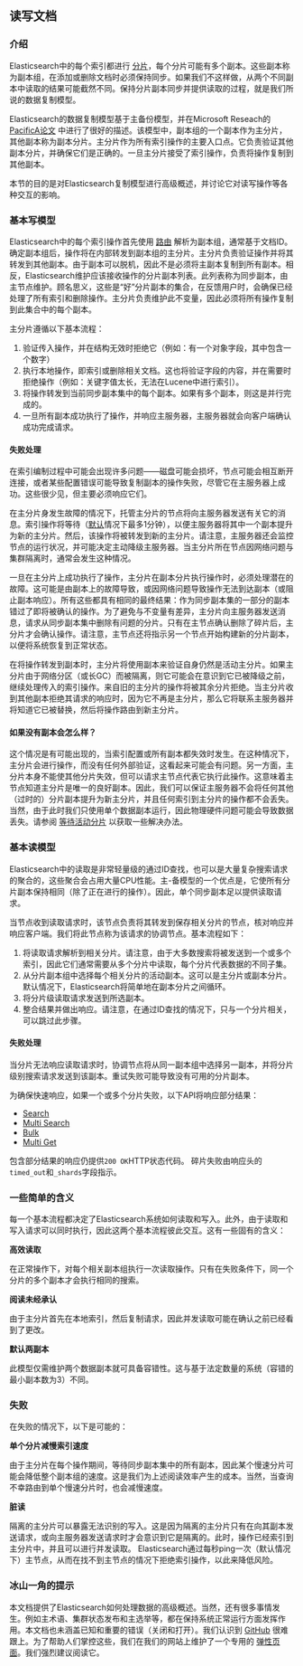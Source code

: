 ## 读写文档

### 介绍

Elasticsearch中的每个索引都进行 [分片](../01-Getting-Started/Basic-Concepts.md#分片和副本)，每个分片可能有多个副本。这些副本称为副本组，在添加或删除文档时必须保持同步。如果我们不这样做，从两个不同副本中读取的结果可能截然不同。保持分片副本同步并提供读取的过程，就是我们所说的数据复制模型。

Elasticsearch的数据复制模型基于主备份模型，并在Microsoft Reseach的 [PacificA论文](https://www.microsoft.com/en-us/research/publication/pacifica-replication-in-log-based-distributed-storage-systems/) 中进行了很好的描述。该模型中，副本组的一个副本作为主分片，其他副本称为副本分片。主分片作为所有索引操作的主要入口点。它负责验证其他副本分片，并确保它们是正确的。一旦主分片接受了索引操作，负责将操作复制到其他副本。

本节的目的是对Elasticsearch复制模型进行高级概述，并讨论它对读写操作等各种交互的影响。

### 基本写模型

Elasticsearch中的每个索引操作首先使用 [路由](../05-Document-APIs/Index-API.md#路由) 解析为副本组，通常基于文档ID。确定副本组后，操作将在内部转发到副本组的主分片。主分片负责验证操作并将其转发到其他副本。由于副本可以脱机，因此不是必须将主副本复制到所有副本。相反，Elasticsearch维护应该接收操作的分片副本列表。此列表称为同步副本，由主节点维护。顾名思义，这些是“好”分片副本的集合，在反馈用户时，会确保已经处理了所有索引和删除操作。主分片负责维护此不变量，因此必须将所有操作复制到此集合中的每个副本。

主分片遵循以下基本流程：

1. 验证传入操作，并在结构无效时拒绝它（例如：有一个对象字段，其中包含一个数字）
2. 执行本地操作，即索引或删除相关文档。这也将验证字段的内容，并在需要时拒绝操作（例如：关键字值太长，无法在Lucene中进行索引）。
3. 将操作转发到当前同步副本集中的每个副本。如果有多个副本，则这是并行完成的。
4. 一旦所有副本成功执行了操作，并响应主服务器，主服务器就会向客户端确认成功完成请求。

#### 失败处理

在索引编制过程中可能会出现许多问题——磁盘可能会损坏，节点可能会相互断开连接，或者某些配置错误可能导致复制副本的操作失败，尽管它在主服务器上成功。这些很少见，但主要必须响应它们。

在主分片身发生故障的情况下，托管主分片的节点将向主服务器发送有关它的消息。索引操作将等待（[默认](../15-Index-Modules/README.md#动态索引设置)情况下最多1分钟），以便主服务器将其中一个副本提升为新的主分片。然后，该操作将被转发到新的主分片。请注意，主服务器还会监控节点的运行状况，并可能决定主动降级主服务器。当主分片所在节点因网络问题与集群隔离时，通常会发生这种情况。

一旦在主分片上成功执行了操作，主分片在副本分片执行操作时，必须处理潜在的故障。这可能是由副本上的故障导致，或因网络问题导致操作无法到达副本（或阻止副本响应）。所有这些都具有相同的最终结果：作为同步副本集的一部分的副本错过了即将被确认的操作。为了避免与不变量有差异，主分片向主服务器发送消息，请求从同步副本集中删除有问题的分片。只有在主节点确认删除了碎片后，主分片才会确认操作。请注意，主节点还将指示另一个节点开始构建新的分片副本，以便将系统恢复到正常状态。

在将操作转发到副本时，主分片将使用副本来验证自身仍然是活动主分片。如果主分片由于网络分区（或长GC）而被隔离，则它可能会在意识到它已被降级之前，继续处理传入的索引操作。来自旧的主分片的操作将被其余分片拒绝。当主分片收到其他副本拒绝其请求的响应时，因为它不再是主分片，那么它将联系主服务器并将知道它已被替换，然后将操作路由到新主分片。

#### 如果没有副本会怎么样？

这个情况是有可能出现的，当索引配置或所有副本都失效时发生。在这种情况下，主分片会进行操作，而没有任何外部验证，这看起来可能会有问题。另一方面，主分片本身不能使其他分片失效，但可以请求主节点代表它执行此操作。这意味着主节点知道主分片是唯一的良好副本。因此，我们可以保证主服务器不会将任何其他（过时的）分片副本提升为新主分片，并且任何索引到主分片的操作都不会丢失。当然，由于此时我们只使用单个数据副本运行，因此物理硬件问题可能会导致数据丢失。请参阅 [等待活动分片](../05-Document-APIs/Index-API.md#等待活跃分片) 以获取一些解决办法。

### 基本读模型

Elasticsearch中的读取是非常轻量级的通过ID查找，也可以是大量复杂搜索请求的聚合的，这些聚合会占用大量CPU性能。主-备模型的一个优点是，它使所有分片副本保持相同（除了正在进行的操作）。因此，单个同步副本足以提供读取请求。

当节点收到读取请求时，该节点负责将其转发到保存相关分片的节点，核对响应并响应客户端。我们将此节点称为该请求的协调节点。基本流程如下：

1. 将读取请求解析到相关分片。请注意，由于大多数搜索将被发送到一个或多个索引，因此它们通常需要从多个分片中读取，每个分片代表数据的不同子集。
2. 从分片副本组中选择每个相关分片的活动副本。这可以是主分片或副本分片。默认情况下，Elasticsearch将简单地在副本分片之间循环。
3. 将分片级读取请求发送到所选副本。
4. 整合结果并做出响应。请注意，在通过ID查找的情况下，只与一个分片相关，可以跳过此步骤。

#### 失败处理

当分片无法响应读取请求时，协调节点将从同一副本组中选择另一副本，并将分片级别搜索请求发送到该副本。重试失败可能导致没有可用的分片副本。

为确保快速响应，如果一个或多个分片失败，以下API将响应部分结果：

- [Search](../06-Search-APIs/Search.md)
- [Multi Search](../06-Search-APIs/Multi-Search-API.md)
- [Bulk](../05-Document-APIs/Bulk-API.md)
- [Multi Get](../05-Document-APIs/Multi-Get-API.md)

包含部分结果的响应仍提供`200 OK`HTTP状态代码。 碎片失败由响应头的`timed_out`和`_shards`字段指示。

### 一些简单的含义

每一个基本流程都决定了Elasticsearch系统如何读取和写入。此外，由于读取和写入请求可以同时执行，因此这两个基本流程彼此交互。这有一些固有的含义：

**高效读取**

​	在正常操作下，对每个相关副本组执行一次读取操作。只有在失败条件下，同一个分片的多个副本才会执行相同的搜索。

**阅读未经承认**

​	由于主分片首先在本地索引，然后复制请求，因此并发读取可能在确认之前已经看到了更改。

**默认两副本**

​	此模型仅需维护两个数据副本就可具备容错性。这与基于法定数量的系统（容错的最小副本数为3）不同。

### 失败

在失败的情况下，以下是可能的：

**单个分片减慢索引速度**

​	由于主分片在每个操作期间，等待同步副本集中的所有副本，因此某个慢速分片可能会降低整个副本组的速度。这是我们为上述阅读效率产生的成本。当然，当查询不幸路由到单个慢速分片时，也会减慢速度。

**脏读**

​	隔离的主分片可以暴露无法识别的写入。这是因为隔离的主分片只有在向其副本发送请求，或向主服务器发送请求时才会意识到它是隔离的。此时，操作已经索引到主分片中，并且可以进行并发读取。 Elasticsearch通过每秒ping一次（默认情况下）主节点，从而在找不到主节点的情况下拒绝索引操作，以此来降低风险。

### 冰山一角的提示

 本文档提供了Elasticsearch如何处理数据的高级概述。当然，还有很多事情发生。例如主术语、集群状态发布和主选举等，都在保持系统正常运行方面发挥作用。本文档也未涵盖已知和重要的错误（关闭和打开）。我们认识到 [GitHub](https://github.com/elastic/elasticsearch/issues?q=label%3Aresiliency) 很难跟上。为了帮助人们掌控这些，我们在我们的网站上维护了一个专用的 [弹性页面](https://www.elastic.co/guide/en/elasticsearch/resiliency/current/index.html)。我们强烈建议阅读它。

